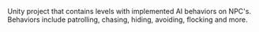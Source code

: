 Unity project that contains levels with implemented AI behaviors on NPC's.
Behaviors include patrolling, chasing, hiding, avoiding, flocking and more.
